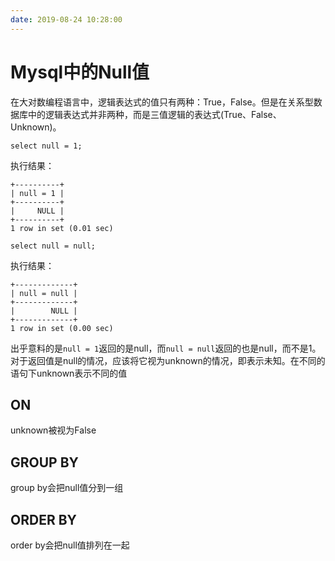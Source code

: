 ```yaml
---
date: 2019-08-24 10:28:00
---
```



# Mysql中的Null值


在大对数编程语言中，逻辑表达式的值只有两种：True，False。但是在关系型数据库中的逻辑表达式并非两种，而是三值逻辑的表达式(True、False、Unknown)。

```mysql
select null = 1;
```

执行结果：

```mysql
+----------+
| null = 1 |
+----------+
|     NULL |
+----------+
1 row in set (0.01 sec)
```

```mysql
select null = null;
```

执行结果：

```mysql
+-------------+
| null = null |
+-------------+
|        NULL |
+-------------+
1 row in set (0.00 sec)
```

出乎意料的是`null = 1`返回的是null，而`null = null`返回的也是null，而不是1。对于返回值是null的情况，应该将它视为unknown的情况，即表示未知。在不同的语句下unknown表示不同的值

## ON

unknown被视为False

## GROUP BY

group by会把null值分到一组

## ORDER BY

order by会把null值排列在一起